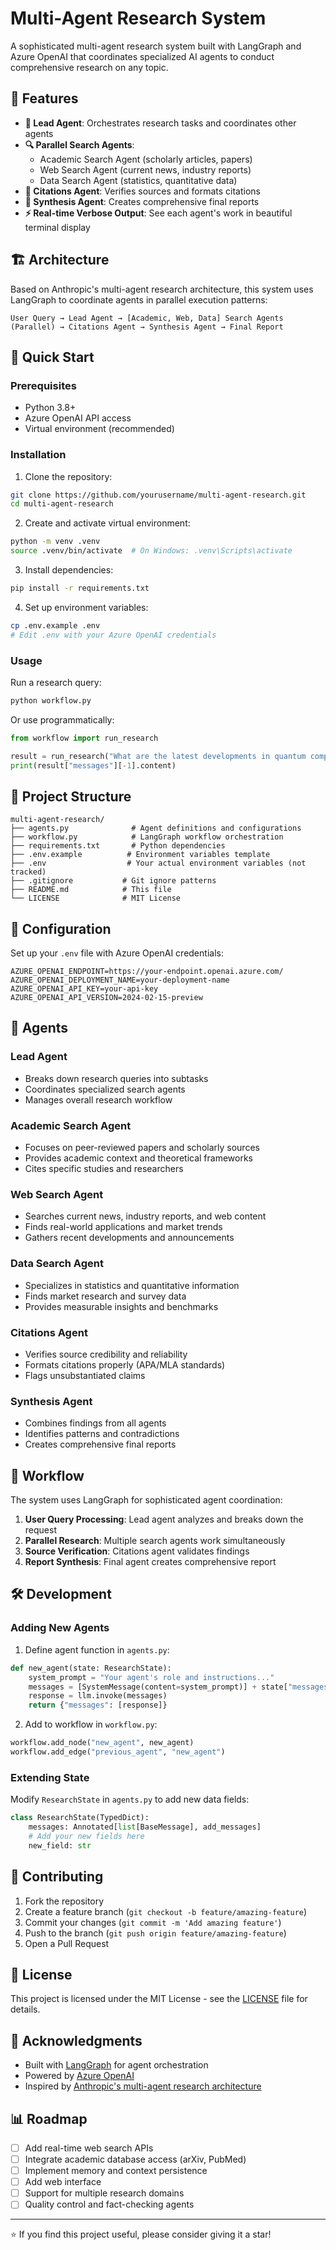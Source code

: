 # Multi-Agent Research System

A sophisticated multi-agent research system built with LangGraph and Azure OpenAI that coordinates specialized AI agents to conduct comprehensive research on any topic.

## 🌟 Features

- **🎯 Lead Agent**: Orchestrates research tasks and coordinates other agents
- **🔍 Parallel Search Agents**: 
  - Academic Search Agent (scholarly articles, papers)
  - Web Search Agent (current news, industry reports)
  - Data Search Agent (statistics, quantitative data)
- **📝 Citations Agent**: Verifies sources and formats citations
- **🧠 Synthesis Agent**: Creates comprehensive final reports
- **⚡ Real-time Verbose Output**: See each agent's work in beautiful terminal display

## 🏗️ Architecture

Based on Anthropic's multi-agent research architecture, this system uses LangGraph to coordinate agents in parallel execution patterns:

```
User Query → Lead Agent → [Academic, Web, Data] Search Agents (Parallel) → Citations Agent → Synthesis Agent → Final Report
```

## 🚀 Quick Start

### Prerequisites

- Python 3.8+
- Azure OpenAI API access
- Virtual environment (recommended)

### Installation

1. Clone the repository:
```bash
git clone https://github.com/yourusername/multi-agent-research.git
cd multi-agent-research
```

2. Create and activate virtual environment:
```bash
python -m venv .venv
source .venv/bin/activate  # On Windows: .venv\Scripts\activate
```

3. Install dependencies:
```bash
pip install -r requirements.txt
```

4. Set up environment variables:
```bash
cp .env.example .env
# Edit .env with your Azure OpenAI credentials
```

### Usage

Run a research query:
```bash
python workflow.py
```

Or use programmatically:
```python
from workflow import run_research

result = run_research("What are the latest developments in quantum computing?")
print(result["messages"][-1].content)
```

## 📁 Project Structure

```
multi-agent-research/
├── agents.py              # Agent definitions and configurations
├── workflow.py            # LangGraph workflow orchestration
├── requirements.txt       # Python dependencies
├── .env.example          # Environment variables template
├── .env                  # Your actual environment variables (not tracked)
├── .gitignore           # Git ignore patterns
├── README.md            # This file
└── LICENSE              # MIT License
```

## 🔧 Configuration

Set up your `.env` file with Azure OpenAI credentials:

```env
AZURE_OPENAI_ENDPOINT=https://your-endpoint.openai.azure.com/
AZURE_OPENAI_DEPLOYMENT_NAME=your-deployment-name
AZURE_OPENAI_API_KEY=your-api-key
AZURE_OPENAI_API_VERSION=2024-02-15-preview
```

## 🤖 Agents

### Lead Agent
- Breaks down research queries into subtasks
- Coordinates specialized search agents
- Manages overall research workflow

### Academic Search Agent
- Focuses on peer-reviewed papers and scholarly sources
- Provides academic context and theoretical frameworks
- Cites specific studies and researchers

### Web Search Agent
- Searches current news, industry reports, and web content
- Finds real-world applications and market trends
- Gathers recent developments and announcements

### Data Search Agent
- Specializes in statistics and quantitative information
- Finds market research and survey data
- Provides measurable insights and benchmarks

### Citations Agent
- Verifies source credibility and reliability
- Formats citations properly (APA/MLA standards)
- Flags unsubstantiated claims

### Synthesis Agent
- Combines findings from all agents
- Identifies patterns and contradictions
- Creates comprehensive final reports

## 🔄 Workflow

The system uses LangGraph for sophisticated agent coordination:

1. **User Query Processing**: Lead agent analyzes and breaks down the request
2. **Parallel Research**: Multiple search agents work simultaneously
3. **Source Verification**: Citations agent validates findings
4. **Report Synthesis**: Final agent creates comprehensive report

## 🛠️ Development

### Adding New Agents

1. Define agent function in `agents.py`:
```python
def new_agent(state: ResearchState):
    system_prompt = "Your agent's role and instructions..."
    messages = [SystemMessage(content=system_prompt)] + state["messages"]
    response = llm.invoke(messages)
    return {"messages": [response]}
```

2. Add to workflow in `workflow.py`:
```python
workflow.add_node("new_agent", new_agent)
workflow.add_edge("previous_agent", "new_agent")
```

### Extending State

Modify `ResearchState` in `agents.py` to add new data fields:
```python
class ResearchState(TypedDict):
    messages: Annotated[list[BaseMessage], add_messages]
    # Add your new fields here
    new_field: str
```

## 🤝 Contributing

1. Fork the repository
2. Create a feature branch (`git checkout -b feature/amazing-feature`)
3. Commit your changes (`git commit -m 'Add amazing feature'`)
4. Push to the branch (`git push origin feature/amazing-feature`)
5. Open a Pull Request

## 📄 License

This project is licensed under the MIT License - see the [LICENSE](LICENSE) file for details.

## 🙏 Acknowledgments

- Built with [LangGraph](https://github.com/langchain-ai/langgraph) for agent orchestration
- Powered by [Azure OpenAI](https://azure.microsoft.com/en-us/products/ai-services/openai-service)
- Inspired by [Anthropic's multi-agent research architecture](https://www.anthropic.com/engineering/built-multi-agent-research-system)

## 📊 Roadmap

- [ ] Add real-time web search APIs
- [ ] Integrate academic database access (arXiv, PubMed)
- [ ] Implement memory and context persistence
- [ ] Add web interface
- [ ] Support for multiple research domains
- [ ] Quality control and fact-checking agents

---

⭐ If you find this project useful, please consider giving it a star!
